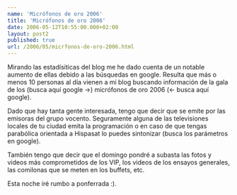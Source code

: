 ```yaml
---
name: 'Micrófonos de oro 2006'
title: 'Micrófonos de oro 2006'
date: 2006-05-12T10:55:00.000+02:00
layout: post2
published: true
url: /2006/05/micrfonos-de-oro-2006.html
---
```


Mirando las estadísiticas del blog me he dado cuenta de un notable aumento de ellas debido a las búsquedas en google. Resulta que más o menos 10 personas al día vienen a mi blog buscando información de la gala de los (busca aquí google ->) micrófonos de oro 2006 (<- busca aquí google).  
  
Dado que hay tanta gente interesada, tengo que decir que se emite por las emisoras del grupo vocento. Seguramente alguna de las televisiones locales de tu ciudad emita la programación o en caso de que tengas parabólica orientada a Hispasat lo puedes sintonizar (busca los parámetros en google).  
  
También tengo que decir que el domingo pondré a subasta las fotos y videos más comprometidos de los VIP, los videos de los ensayos generales, las comilonas que se meten en los buffets, etc.  
  
Esta noche iré rumbo a ponferrada :).